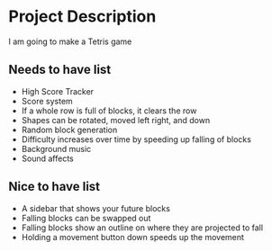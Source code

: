 # Project Description

I am going to make a Tetris game

## Needs to have list

- High Score Tracker
- Score system
- If a whole row is full of blocks, it clears the row
- Shapes can be rotated, moved left right, and down
- Random block generation
- Difficulty increases over time by speeding up falling of blocks
- Background music
- Sound affects

## Nice to have list 

- A sidebar that shows your future blocks
- Falling blocks can be swapped out
- Falling blocks show an outline on where they are projected to fall
- Holding a movement button down speeds up the movement
